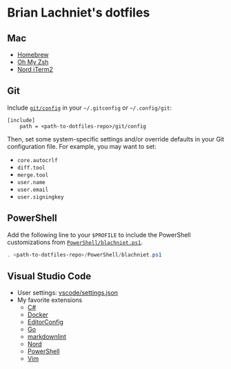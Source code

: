# Brian Lachniet's dotfiles

## Mac

- [Homebrew](https://brew.sh/)
- [Oh My Zsh](https://ohmyz.sh/)
- [Nord iTerm2](https://github.com/arcticicestudio/nord-iterm2)

## Git

Include [`git/config`](./git/config) in your `~/.gitconfig` or `~/.config/git`:

```
[include]
    path = <path-to-dotfiles-repo>/git/config
```

Then, set some system-specific settings and/or override defaults in your Git configuration file.
For example, you may want to set:
- `core.autocrlf`
- `diff.tool`
- `merge.tool`
- `user.name`
- `user.email`
- `user.signingkey`

## PowerShell

Add the following line to your `$PROFILE` to include the PowerShell
customizations from
[`PowerShell/blachniet.ps1`](./PowerShell/blachniet.ps1).

```powershell
. <path-to-dotfiles-repo>/PowerShell/blachniet.ps1
```

## Visual Studio Code

- User settings: [vscode/settings.json](./vscode/settings.json)
- My favorite extensions
  - [C#](https://marketplace.visualstudio.com/items?itemName=ms-vscode.csharp)
  - [Docker](https://marketplace.visualstudio.com/items?itemName=ms-azuretools.vscode-docker)
  - [EditorConfig](https://marketplace.visualstudio.com/items?itemName=EditorConfig.EditorConfig)
  - [Go](https://marketplace.visualstudio.com/items?itemName=ms-vscode.Go)
  - [markdownlint](https://marketplace.visualstudio.com/items?itemName=DavidAnson.vscode-markdownlint)
  - [Nord](https://marketplace.visualstudio.com/items?itemName=arcticicestudio.nord-visual-studio-code)
  - [PowerShell](https://marketplace.visualstudio.com/items?itemName=ms-vscode.PowerShell)
  - [Vim](https://marketplace.visualstudio.com/items?itemName=vscodevim.vim)
